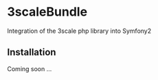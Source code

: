 # 3scaleBundle

Integration of the 3scale php library into Symfony2

## Installation

Coming soon ...